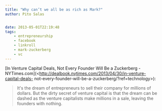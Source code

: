 ```yaml
---
title: "Why can’t we all be as rich as Mark?"
author: Pito Salas


date: 2013-05-01T22:19:48
tags:
    - entrepreneurship
    - facebook
    - linkroll
    - mark-zuckerberg
    - vc
---
```




[In Venture Capital Deals, Not Every Founder Will Be a Zuckerberg -
NYTimes.com](<http://dealbook.nytimes.com/2013/04/30/in-venture-capital-deals-
not-every-founder-will-be-a-zuckerberg/?ref=technology>):

> It's the dream of entrepreneurs to sell their company for millions of
> dollars. But the dirty secret of venture capital is that the dream can be
> dashed as the venture capitalists make millions in a sale, leaving the
> founders with nothing.




